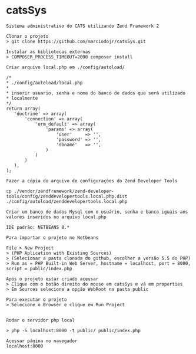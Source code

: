 # catsSys

    Sistema administrativo do CATS utilizando Zend Framework 2

    Clonar o projeto
    > git clone https://github.com/marciodojr/catsSys.git

    Instalar as bibliotecas externas
    > COMPOSER_PROCESS_TIMEOUT=2000 composer install

    Criar arquivo local.php em ./config/autoload/

    /*
    * ./config/autoload/local.php
    *
    * inserir usuario, senha e nome do banco de dados que será utilizado
    * localmente
    */
    return array(
       'doctrine' => array(
           'connection' => array(
               'orm_default' => array(
                   'params' => array(
                       'user'     => '',
                       'password' => '',
                       'dbname'   => '',
                   )
               )
           )
       ),
    );

    Fazer a cópia do arquivo de configurações do Zend Developer Tools

    cp ./vendor/zendframework/zend-developer-tools/config/zenddevelopertools.local.php.dist ./config/autoload/zenddevelopertools.local.php

    Criar um banco de dados Mysql com o usuário, senha e banco iguais aos valores inseridos no arquivo local.php

    IDE padrão: NETBEANS 8.*

    Para importar o projeto no Netbeans

    File > New Project
    > (PHP Aplication with Existing Sources)
    > (Selecionar a pasta clonada do github, escolher a versão 5.5 do PHP)
    > Run as = PHP Built-in Web Server, hostname = localhost, port = 8000, script = public/index.php
    
    Após o projeto estar criado acessar
    > Clique com o botão direito do mouse em catsSys e vá em properties
    > Em Sources selecione a opção WebRoot na pasta public

    Para executar o projeto
    > Selecione o Browser e clique em Run Project


    Rodar o servidor php local

    > php -S localhost:8000 -t public/ public/index.php

    Acessar página no navegador
    localhost:8000
